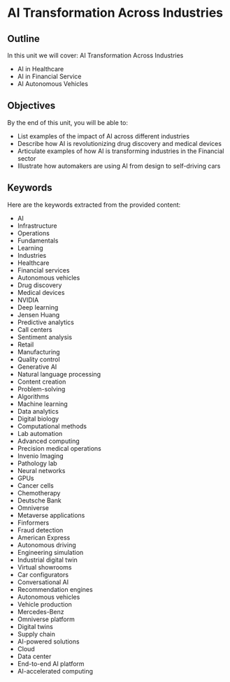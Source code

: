 # AI Transformation Across Industries

## Outline
In this unit we will cover:
AI Transformation Across Industries
- AI in Healthcare
- AI in Financial Service
- AI Autonomous Vehicles

## Objectives
By the end of this unit, you will be able to:
- List examples of the impact of AI across different industries
- Describe how AI is revolutionizing drug discovery and medical devices
- Articulate examples of how AI is transforming industries in the Financial sector
- Illustrate how automakers are using AI from design to self-driving cars

## Keywords
Here are the keywords extracted from the provided content:

- AI
- Infrastructure
- Operations
- Fundamentals
- Learning
- Industries
- Healthcare
- Financial services
- Autonomous vehicles
- Drug discovery
- Medical devices
- NVIDIA
- Deep learning
- Jensen Huang
- Predictive analytics
- Call centers
- Sentiment analysis
- Retail
- Manufacturing
- Quality control
- Generative AI
- Natural language processing
- Content creation
- Problem-solving
- Algorithms
- Machine learning
- Data analytics
- Digital biology
- Computational methods
- Lab automation
- Advanced computing
- Precision medical operations
- Invenio Imaging
- Pathology lab
- Neural networks
- GPUs
- Cancer cells
- Chemotherapy
- Deutsche Bank
- Omniverse
- Metaverse applications
- Finformers
- Fraud detection
- American Express
- Autonomous driving
- Engineering simulation
- Industrial digital twin
- Virtual showrooms
- Car configurators
- Conversational AI
- Recommendation engines
- Autonomous vehicles
- Vehicle production
- Mercedes-Benz
- Omniverse platform
- Digital twins
- Supply chain
- AI-powered solutions
- Cloud
- Data center
- End-to-end AI platform
- AI-accelerated computing